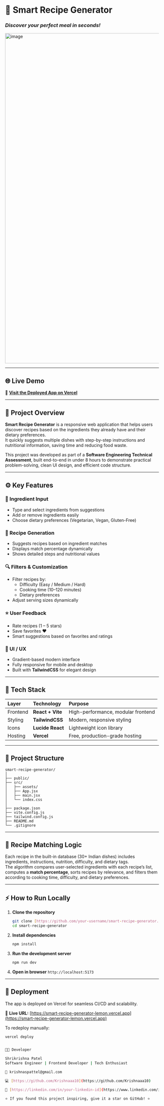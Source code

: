 # 🧠 Smart Recipe Generator  
### *Discover your perfect meal in seconds!*
<img width="1900" height="1079" alt="image" src="https://github.com/user-attachments/assets/de19795d-8288-4bed-b16a-3137b4103ace" />


---

## 🌐 Live Demo  
🔗 **[Visit the Deployed App on Vercel](https://smart-recipe-generator-lemon.vercel.app)**  

---

## 📜 Project Overview  

**Smart Recipe Generator** is a responsive web application that helps users discover recipes based on the ingredients they already have and their dietary preferences.  
It quickly suggests multiple dishes with step-by-step instructions and nutritional information, saving time and reducing food waste.  

This project was developed as part of a **Software Engineering Technical Assessment**, built end-to-end in under 8 hours to demonstrate practical problem-solving, clean UI design, and efficient code structure.

---

## ⚙️ Key Features  

### 🥕 Ingredient Input  
- Type and select ingredients from suggestions  
- Add or remove ingredients easily  
- Choose dietary preferences (Vegetarian, Vegan, Gluten-Free)  

### 🍲 Recipe Generation  
- Suggests recipes based on ingredient matches  
- Displays match percentage dynamically  
- Shows detailed steps and nutritional values  

### 🔍 Filters & Customization  
- Filter recipes by:  
  - Difficulty (Easy / Medium / Hard)  
  - Cooking time (10–120 minutes)  
  - Dietary preferences  
- Adjust serving sizes dynamically  

### ⭐ User Feedback  
- Rate recipes (1 – 5 stars)  
- Save favorites ❤️  
- Smart suggestions based on favorites and ratings  

### 🎨 UI / UX  
- Gradient-based modern interface  
- Fully responsive for mobile and desktop  
- Built with **TailwindCSS** for elegant design  

---

## 🧩 Tech Stack  

| Layer | Technology | Purpose |
|:------|:------------|:---------|
| Frontend | **React + Vite** | High-performance, modular frontend |
| Styling | **TailwindCSS** | Modern, responsive styling |
| Icons | **Lucide React** | Lightweight icon library |
| Hosting | **Vercel** | Free, production-grade hosting |

---

## 🧪 Project Structure  

```
smart-recipe-generator/
│
├── public/
├── src/
│   ├── assets/
│   ├── App.jsx
│   ├── main.jsx
│   └── index.css
│
├── package.json
├── vite.config.js
├── tailwind.config.js
├── README.md
└── .gitignore
```

---

## 🧠 Recipe Matching Logic  

Each recipe in the built-in database (30+ Indian dishes) includes ingredients, instructions, nutrition, difficulty, and dietary tags.  
The algorithm compares user-selected ingredients with each recipe’s list, computes a **match percentage**, sorts recipes by relevance, and filters them according to cooking time, difficulty, and dietary preferences.

---

## ⚡ How to Run Locally

1.  **Clone the repository**
    ```bash
    git clone [https://github.com/your-username/smart-recipe-generator.git](https://github.com/your-username/smart-recipe-generator.git)
    cd smart-recipe-generator
    ```

2.  **Install dependencies**
    ```bash
    npm install
    ```

3.  **Run the development server**
    ```bash
    npm run dev
    ```

4.  **Open in browser**
    `http://localhost:5173`

---

## 🚀 Deployment

The app is deployed on Vercel for seamless CI/CD and scalability.

🔗 **Live URL:** [https://smart-recipe-generator-lemon.vercel.app](https://smart-recipe-generator-lemon.vercel.app)

To redeploy manually:
```bash
vercel deploy


👨‍💻 Developer

Shrikrishna Patel
Software Engineer | Frontend Developer | Tech Enthusiast

📧 krishnaspattel@gmail.com

💻 [https://github.com/Krishnaaa10](https://github.com/Krishnaaa10)

🔗 [https://linkedin.com/in/your-linkedin-id](https://www.linkedin.com/in/shrikrishnapatel10/)

⭐ If you found this project inspiring, give it a star on GitHub! ⭐

